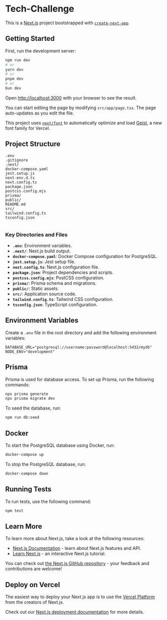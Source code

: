 # Tech-Challenge

This is a [Next.js](https://nextjs.org) project bootstrapped with [`create-next-app`](https://nextjs.org/docs/app/api-reference/cli/create-next-app).

## Getting Started

First, run the development server:

```bash
npm run dev
# or
yarn dev
# or
pnpm dev
# or
bun dev
```

Open [http://localhost:3000](http://localhost:3000) with your browser to see the result.

You can start editing the page by modifying `src/app/page.tsx`. The page auto-updates as you edit the file.

This project uses [`next/font`](https://nextjs.org/docs/app/building-your-application/optimizing/fonts) to automatically optimize and load [Geist](https://vercel.com/font), a new font family for Vercel.

## Project Structure

```plaintext
.env
.gitignore
.next/
docker-compose.yaml
jest.setup.js
next-env.d.ts
next.config.ts
package.json
postcss.config.mjs
prisma/
public/
README.md
src/
tailwind.config.ts
tsconfig.json


```

### Key Directories and Files

- **`.env`**: Environment variables.
- **`.next/`**: Next.js build output.
- **`docker-compose.yaml`**: Docker Compose configuration for PostgreSQL.
- **`jest.setup.js`**: Jest setup file.
- **`next.config.ts`**: Next.js configuration file.
- **`package.json`**: Project dependencies and scripts.
- **`postcss.config.mjs`**: PostCSS configuration.
- **`prisma/`**: Prisma schema and migrations.
- **`public/`**: Static assets.
- **`src/`**: Application source code.
- **`tailwind.config.ts`**: Tailwind CSS configuration.
- **`tsconfig.json`**: TypeScript configuration.

## Environment Variables

Create a `.env` file in the root directory and add the following environment variables:

```plaintext
DATABASE_URL="postgresql://username:password@localhost:5432/mydb"
NODE_ENV="development"
```

## Prisma

Prisma is used for database access. To set up Prisma, run the following commands:

```bash
npx prisma generate
npx prisma migrate dev
```

To seed the database, run:

```bash
npm run db:seed
```

## Docker

To start the PostgreSQL database using Docker, run:

```bash
docker-compose up
```

To stop the PostgreSQL database, run:

```bash
docker-compose down
```

## Running Tests

To run tests, use the following command:

```bash
npm test
```

## Learn More

To learn more about Next.js, take a look at the following resources:

- [Next.js Documentation](https://nextjs.org/docs) - learn about Next.js features and API.
- [Learn Next.js](https://nextjs.org/learn) - an interactive Next.js tutorial.

You can check out [the Next.js GitHub repository](https://github.com/vercel/next.js) - your feedback and contributions are welcome!

## Deploy on Vercel

The easiest way to deploy your Next.js app is to use the [Vercel Platform](https://vercel.com/new?utm_medium=default-template&filter=next.js&utm_source=create-next-app&utm_campaign=create-next-app-readme) from the creators of Next.js.

Check out our [Next.js deployment documentation](https://nextjs.org/docs/app/building-your-application/deploying) for more details.
